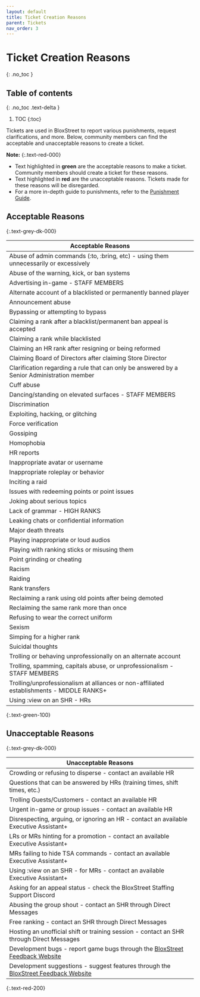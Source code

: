 ```yaml
---
layout: default
title: Ticket Creation Reasons
parent: Tickets
nav_order: 3
---
```


# Ticket Creation Reasons
{: .no_toc }

## Table of contents
{: .no_toc .text-delta }

1. TOC
{:toc}

Tickets are used in BloxStreet to report various punishments, request clarifications, and more. Below, community members can find the acceptable and unacceptable reasons to create a ticket.

**Note:**
{:.text-red-000} 
- Text highlighted in **green** are the acceptable reasons to make a ticket. Community members should create a ticket for these reasons.
- Text highlighted in **red** are the unacceptable reasons. Tickets made for these reasons will be disregarded.
- For a more in-depth guide to punishments, refer to the [Punishment Guide](https://support.bloxstreet.store/guides/punishment-guide.html).

## Acceptable Reasons
{:.text-grey-dk-000}

| Acceptable Reasons | 
| ------ | 
| Abuse of admin commands (:to, :bring, etc) - using them unnecessarily or excessively | 
| Abuse of the warning, kick, or ban systems | 
| Advertising in-game - STAFF MEMBERS |
| Alternate account of a blacklisted or permanently banned player |
| Announcement abuse | 
| Bypassing or attempting to bypass | 
| Claiming a rank after a blacklist/permanent ban appeal is accepted |
| Claiming a rank while blacklisted |
| Claiming an HR rank after resigning or being reformed |
| Claiming Board of Directors after claiming Store Director |
| Clarification regarding a rule that can only be answered by a Senior Administration member |
| Cuff abuse | 
| Dancing/standing on elevated surfaces - STAFF MEMBERS | 
| Discrimination |
| Exploiting, hacking, or glitching | 
| Force verification |
| Gossiping |
| Homophobia |
| HR reports |
| Inappropriate avatar or username | 
| Inappropriate roleplay or behavior | 
| Inciting a raid |
| Issues with redeeming points or point issues |
| Joking about serious topics | 
| Lack of grammar - HIGH RANKS | 
| Leaking chats or confidential information |
| Major death threats | 
| Playing inappropriate or loud audios | 
| Playing with ranking sticks or misusing them | 
| Point grinding or cheating |
| Racism |
| Raiding |
| Rank transfers | 
| Reclaiming a rank using old points after being demoted |
| Reclaiming the same rank more than once |
| Refusing to wear the correct uniform |
| Sexism |
| Simping for a higher rank | 
| Suicidal thoughts |
| Trolling or behaving unprofessionally on an alternate account |
| Trolling, spamming, capitals abuse, or unprofessionalism - STAFF MEMBERS |
| Trolling/unprofessionalism at alliances or non-affiliated establishments - MIDDLE RANKS+ | 
| Using :view on an SHR - HRs |
{:.text-green-100} 

## Unacceptable Reasons 
{:.text-grey-dk-000}

| Unacceptable Reasons | 
| ------ |
| Crowding or refusing to disperse - contact an available HR |
| Questions that can be answered by HRs (training times, shift times, etc.) | 
| Trolling Guests/Customers - contact an available HR |
| Urgent in-game or group issues - contact an available HR | 
| Disrespecting, arguing, or ignoring an HR - contact an available Executive Assistant+ |
| LRs or MRs hinting for a promotion - contact an available Executive Assistant+ | 
| MRs failing to hide TSA commands - contact an available Executive Assistant+ | 
| Using :view on an SHR - for MRs - contact an available Executive Assistant+ |
| Asking for an appeal status - check the BloxStreet Staffing Support Discord | 
| Abusing the group shout - contact an SHR through Direct Messages |
| Free ranking - contact an SHR through Direct Messages |
| Hosting an unofficial shift or training session - contact an SHR through Direct Messages |
| Development bugs - report game bugs through the [BloxStreet Feedback Website](https://feedback.bloxstreet.store/) |
| Development suggestions - suggest features through the [BloxStreet Feedback Website](https://feedback.bloxstreet.store/) |
{:.text-red-200} 
